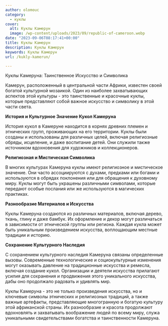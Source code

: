 ```yaml
---
author: olomouc
category:
  - куклы
cover:
  alt: Куклы Камерун
  image: /wp-content/uploads/2023/09/republic-of-cameroon.webp
date: "2023-09-06T08:17:41+00:00"
title: Куклы Камерун
description: Куклы Камерун
keywords: Куклы Камерун
url: /kukly-kamerun/

---
```

Куклы Камеруна: Таинственное Искусство и Символика

Камерун, расположенный в центральной части Африки, известен своей богатой культурной мозаикой. Один из наиболее захватывающих аспектов этой культуры \- это таинственные и красочные куклы, которые представляют собой важное искусство и символику в этой части света.

**История и Культурное Значение Кукол Камеруна**

История кукол в Камеруне находится в корнях древних племен и этнических групп, проживающих на его территории. Куклы были созданы и использованы для различных целей, включая религиозные обряды, исцеление, и даже воспитание детей. Они служили также источником вдохновения для художников и коллекционеров.

**Религиозная и Мистическая Символика**

В многих культурах Камеруна куклы имеют религиозное и мистическое значение. Они часто ассоциируются с духами, предками или богами и используются в обрядах поклонения или для обращения к духовному миру. Куклы могут быть украшены различными символами, которые передают особые послания или же используются в магических практиках.

**Разнообразие Материалов и Искусства**

Куклы Камеруна создаются из различных материалов, включая дерево, ткань, глину и даже бамбук. Их оформление и декор могут различаться в зависимости от этнической группы или региона. Каждая кукла может быть уникальным произведением искусства, воплощающим местные традиции и историю.

**Сохранение Культурного Наследия**

С сохранением культурного наследия Камеруна связаны определенные вызовы. Современные технологические и социокультурные изменения могут оказывать давление на традиционные искусства и ремесла, включая создание кукол. Организации и деятели искусства прилагают усилия для сохранения и продвижения этого уникального искусства, дабы оно продолжало радовать и удивлять мир.

Куклы Камеруна \- это не только произведения искусства, но и ключевые символы этнических и религиозных традиций, а также важные артефакты, представляющие многогранную и богатую культуру этой африканской страны. Их разнообразие и красота продолжают вдохновлять и захватывать воображение людей по всему миру, служа уникальными свидетельствами богатства и таинственности Камеруна.
